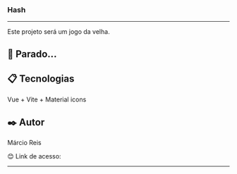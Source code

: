 ### Hash

---

Este projeto será um jogo da velha.

## 🚀 Parado...

## 📋 Tecnologias
Vue + Vite + Material icons

## ✒️ Autor
Márcio Reis

😊 Link de acesso: 

---



